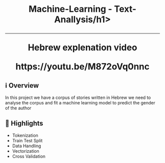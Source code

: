 <h1 align="center">Machine-Learning - Text-Anallysis/h1>

***

<p align="center">Hebrew explenation video</p>
<p align="center">https://youtu.be/M872oVq0nnc</p>


## ℹ️ Overview

In this project we have a corpus of stories written in Hebrew
we need to analyse the corpus and fit a machine learning model to predict the gender of the author

## 🌟 Highlights

- Tokenization
- Train Test Split
- Data Handling
- Vectorization
- Cross Validation


